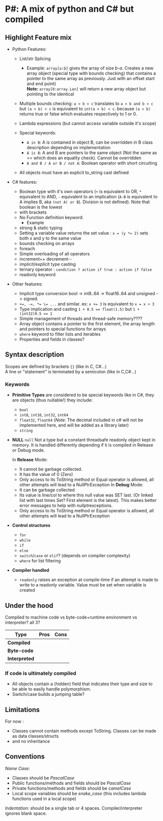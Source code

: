 # P#: A mix of python and C# but compiled #

## Highlight Feature mix ##

- Python Features:
  - List/str Splicing
    - Example: `array[a:b]` gives the array of size *b-a*. Creates a new array object (special type with bounds checking) that contains a pointer to the same array as previously. Just with an offset start and end point)  
    **Note:** `array[0:array.Len]` will return a new array object but pointing to the identical
  
  - Multiple bounds checking: `a < b < c` translates to `a < b and b < c` but `(a < b) < c` is equivalent to `int(a < b) < c`. because `(a < b)` returns true or false which evaluates respectively to 1 or 0.

  - Lambda expressions (but cannot access variable outside it's scope)

  - Special keywords:
    - `A in B`: A is contained in object B, can be overridden in B class description depending on implementation
    - `A is B`: A and B are pointers to the same object (Not the same as == which does an equality check). Cannot be overridden
    - `A and B / A or B / not A`: Boolean operator with short circuiting
  - All objects must have an explicit to_string cast defined

- C# features:
  - Boolean type with it's own operators (`+` is equivalent to OR, `*` equivalent to AND, `-` equivalent to an implication (`A-B` is equivalent to A implies B, aka `(not A) or B`). Division is not defined). Note that boolean is the lowest
  - with brackets
  - No Function definition keyword:
    - Example
  - strong & static typing
  - Setting a variable value returns the set value : `x = (y *= 2)` sets both x and y to the same value
  - bounds checking on arrays
  - foreach
  - Simple overloading of all operators
  - increment++ decrement--
  - implicit/explicit type casting
  - ternary operator : `condition ? action if true : action if false`
  - readonly keyword

- Other features:
  - Implicit type conversion bool -> int8..64 -> float16..64 and unsigned -> signed.
  - `+=, -=, *= \= ...` and similar. ex: `x += 3` is equivalent to `x = x + 3`
  - Type implication and casting `1 + 0.5 == float(1.5)` but `1 + (int32)0.5 == 1`
  - Simple management of threads and thread-safe memory????
  - Array object contains a pointer to the first element, the array length and pointers to special functions for arrays
  - `where` keyword to filter lists and iterables
  - Properties and fields in classes?

## Syntax description ##

Scopes are defined by brackets `{}` (like in C, C#...)  
A line or "statement" is terminated by a semicolon (like in C,C#...)

### Keywords ###

- **Primitive Types** are considered to be special keywords like in C#, they are objects (thus nullable!) they include:
  - `bool`
  - `int8`, `int16`, `int32`, `int64`
  - `float32`, `float64` (*Note:* The decimal included in c# will not be implemented here, and will be added as a library later)
  - `string`

- **NULL**
  `null` Not a type but a constant threadsafe readonly object kept in memory. It is handled differently depending if ti is compiled in Release or Debug mode.
  
  In **Release** Mode:
  - It cannot be garbage collected.
  - It has the value of 0 (Zero)
  - Only access to its ToString method or Equal operator is allowed, all other attempts will lead to a NullPtrException
  In **Debug** Mode:
  - It can be garbage collected
  - Its value is line/col to where this null value was SET last. (Or linked list with last times Set? First element is the latest). This makes better error messages to help with nullptrexceptions.
  - Only access to its ToString method or Equal operator is allowed, all other attempts will lead to a NullPtrException

- **Control structures**
  - `for`
  - `while`
  - `if`
  - `else`
  - `switch`/`case` or `elif`? (depends on compiler complexity)
  - `where` for list filtering

- **Compiler handled**
  - `readonly` raises an exception at compile-time if an attempt is made to write to a readonly variable. Value must be set when variable is created

## Under the hood ##

Compiled to machine code vs byte-code+runtime environment vs interpreter?
all 3?

| Type | Pros | Cons |
| --- | --- | --- |
| **Compiled** | | |
| **Byte-code** | | |
| **Interpreted** | | |

### If code is ultimately compiled ###

- All objects contain a (hidden) field that indicates their type and size to be able to easily handle polymorphism.
- Switch/case builds a jumping table?

## Limitations ##

For now :

- Classes cannot contain methods except ToString. Classes can be made as data classes/structs
- and no inheritance

## Conventions ##

*Name Case*:

- Classes should be *PascalCase*
- Public functions/methods and fields should be *PascalCase*
- Private functions/methods and fields should be *camelCase*
- Local scope variables should be *snake_case* (this includes lambda functions used in a local scope)

*Indentation*: should be a single tab or 4 spaces. Compiler/interpreter ignores blank space. 